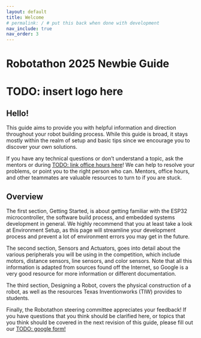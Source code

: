 ```yaml
---
layout: default
title: Welcome
# permalink: / # put this back when done with development
nav_include: true
nav_order: 3
---
```


# Robotathon 2025 Newbie Guide

# TODO: insert logo here

## Hello!

This guide aims to provide you with helpful information and direction throughout your robot building process. While this guide is broad, it stays mostly within the realm of setup and basic tips since we encourage you to discover your own solutions.

If you have any technical questions or don’t understand a topic, ask the mentors or during [TODO: link office hours here]()! We can help to resolve your problems, or point you to the right person who can. Mentors, office hours, and other teammates are valuable resources to turn to if you are stuck.

## Overview

The first section, Getting Started, is about getting familiar with the ESP32 microcontroller, the software build process, and embedded systems development in general. We highly recommend that you at least take a look at Environment Setup, as this page will streamline your development process and prevent a lot of environment errors you may get in the future.

The second section, Sensors and Actuators, goes into detail about the various peripherals you will be using in the competition, which include motors, distance sensors, line sensors, and color sensors. Note that all this information is adapted from sources found off the Internet, so Google is a very good resource for more information or different documentation.

The third section, Designing a Robot, covers the physical construction of a robot, as well as the resources Texas Inventionworks (TIW) provides to students.

Finally, the Robotathon steering committee appreciates your feedback! If you have questions that you think should be clarified here, or topics that you think should be covered in the next revision of this guide, please fill out our [TODO: google form!]()